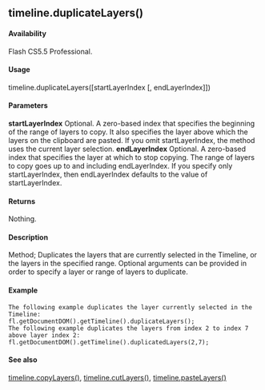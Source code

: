 ## timeline.duplicateLayers()

#### Availability

Flash CS5.5 Professional.

#### Usage

timeline.duplicateLayers(\[startLayerIndex \[, endLayerIndex\]\])

#### Parameters

**startLayerIndex** Optional. A zero-based index that specifies the beginning of the range of layers to copy. It also specifies the layer above which the layers on the clipboard are pasted. If you omit startLayerIndex, the method uses the current layer selection.
**endLayerIndex** Optional. A zero-based index that specifies the layer at which to stop copying. The range of layers to copy goes up to and including endLayerIndex. If you specify only startLayerIndex, then endLayerIndex defaults to the value of startLayerIndex.

#### Returns

Nothing.

#### Description

Method; Duplicates the layers that are currently selected in the Timeline, or the layers in the specified range. Optional arguments can be provided in order to specify a layer or range of layers to duplicate.

#### Example

```
The following example duplicates the layer currently selected in the Timeline:
fl.getDocumentDOM().getTimeline().duplicateLayers();
The following example duplicates the layers from index 2 to index 7 above layer index 2:
fl.getDocumentDOM().getTimeline().duplicatedLayers(2,7);

```
#### See also

[timeline.copyLayers()](#_bookmark1039), [timeline.cutLayers()](#_bookmark1048), [timeline.pasteLayers()](#_bookmark1070)
